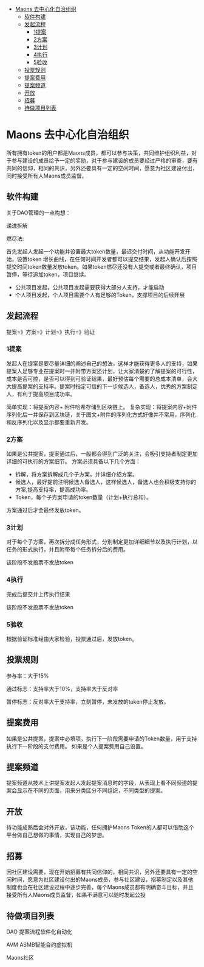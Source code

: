 - [Maons 去中心化自治组织](#maons-去中心化自治组织)
  - [软件构建](#软件构建)
  - [发起流程](#发起流程)
    - [1提案](#1提案)
    - [2方案](#2方案)
    - [3计划](#3计划)
    - [4执行](#4执行)
    - [5验收](#5验收)
  - [投票规则](#投票规则)
  - [提案费用](#提案费用)
  - [提案频道](#提案频道)
  - [开放](#开放)
  - [招募](#招募)
  - [待做项目列表](#待做项目列表)

# Maons 去中心化自治组织

所有拥有token的用户都是Maons成员，都可以参与决策，共同维护组织利益，对于参与建设的成员给予一定的奖励，对于参与建设的成员要经过严格的审查，要有共同的信仰，相同的共识，另外还要具有一定的空闲时间，愿意为社区建设付出，同时接受所有人Maons成员监督。



## 软件构建

关于DAO管理的一点构想：

递进拆解

燃尽法:

首先发起人发起一个功能并设置最大token数量，最迟交付时间，从功能开发开始，设置token 增长曲线，在任何时间开发者都可以提交结果，发起人确认后按照提交时间token数量发放token。如果token燃尽还没有人提交或者最终确认，项目暂停，等待追加token，项目继续。

- 公共项目发起，公共项目发起需要获得大部分人支持，才能启动
- 个人项目发起，个人项目需要个人有足够的Token，支撑项目的后续开展



## 发起流程

提案=》方案=》计划=》执行=》验证

### 1提案

发起人在提案是要尽量详细的阐述自己的想法，这样才能获得更多人的支持，如果提案人足够专业在提案时一并附带方案还计划，让大家清楚的了解提案的可行性，成本是否可控，是否可以得到可验证结果，最好预估每个需要的总成本清单，会大大提高提案的支持率。提案时指定可信的下一步候选人，备选人，优秀的方案制定人，有利于提高项目成功率。

简单实现：将提案内容+ 附件哈希存储到区块链上。
复杂实现：将提案内容+附件序列化后一并保存到区块链，关于图文+附件的序列化方式好像并不常用，序列化和反序列化以及显示都要重新开发。

### 2方案

如果是公共提案，提案通过后，一般都会得到广泛的关注，会吸引支持者制定更加详细的可执行的方案细节。
方案必须具备以下几个方面：
- 拆解，将方案拆解成几个子方案，并详细介绍方案。
- 候选人，最好提前注明候选人备选人，这样候选人，备选人也会积极支持你的方案,提高支持率，提高成功率。
- Token，每个子方案申请的token数量（计划+执行总和）。


方案通过后才会最终发放token。

### 3计划
对于每个子方案，再次拆分成任务形式，分别制定更加详细细节以及执行计划，以任务的形式执行，并且附带每个任务拆分后的费用。

该阶段不发投票不发放token
### 4执行
完成后提交并上传执行结果

该阶段不发投票不发放token
### 5验收

根据验证标准经由大家检验，投票通过后，发放token。

## 投票规则

参与率：大于15%

通过标志：支持率大于10%，支持率大于反对率

暂停标志：反对率大于支持率，立刻暂停，未发放的token停止发放。


## 提案费用

如果是公共提案，提案中必填项，执行下一阶段需要申请的Token数量，用于支持执行下一阶段的支付费用。
如果是个人提案费用自己设置。

## 提案频道
提案频道从技术上讲提案发起人发起提案消息时的字段，从表现上看不同频道的提案会显示在不同的页面，用来分类区分不同组织，不同类型的提案。


## 开放

待功能成熟后会对外开放，该功能，任何拥护Maons Token的人都可以借助这个平台做自己想做的事情，实现自己的梦想。

## 招募

因社区建设需要，现在开始招募有共同信仰的，相同共识，另外还要具有一定的空闲时间，愿意为社区建设付出的Maons成员，参与社区建设，招募制定以及其他制度也会在社区建设过程中逐步完善，每个Maons成员都有明确奋斗目标，并且接受所有人Maons成员监督，如果不满意可以随时发起公投

## 待做项目列表

DAO 提案流程软件化自动化

AVM ASMB智能合约虚拟机

Maons社区



